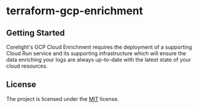 # terraform-gcp-enrichment

## Getting Started
Corelight's GCP Cloud Enrichment requires the deployment of a supporting 
Cloud Run service and its supporting infrastructure which will ensure the data 
enriching your logs are always up-to-date with the latest state of your cloud
resources.


## License

The project is licensed under the [MIT][] license.

[MIT]: LICENSE